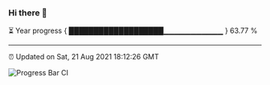 ### Hi there 👋

⏳ Year progress { ███████████████████▁▁▁▁▁▁▁▁▁▁▁ } 63.77 %

---

⏰ Updated on Sat, 21 Aug 2021 18:12:26 GMT

![Progress Bar CI](https://github.com/liununu/liununu/workflows/Progress%20Bar%20CI/badge.svg)
